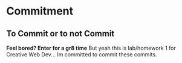 # Commitment 
## To Commit or to not Commit

**Feel bored? Enter for a gr8 time** But yeah this is lab/homework 1 for Creative Web Dev... Im committed to commit these commits.


